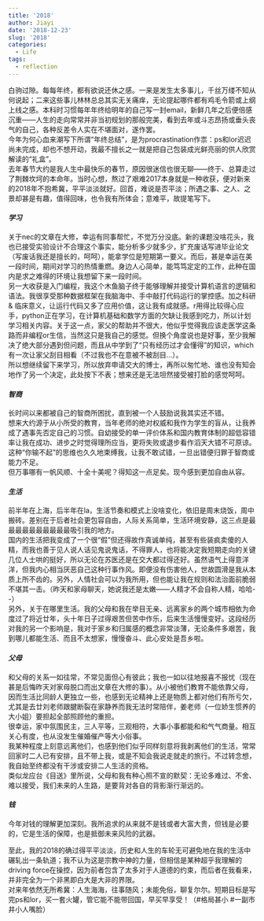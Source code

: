 ```yaml
---
title: '2018'
author: Jiayi
date: '2018-12-23'
slug: '2018'
categories:
  - Life
tags:
  - reflection
---
```

  
白驹过隙。每每年终，都有欲说还休之感。一来是发生太多事儿，千丝万缕不知从何说起；二来这些事儿林林总总其实无关痛痒，无论提起哪件都有鸡毛令箭或上纲上线之感。本科时习惯每年年终给明年的自己写一封email，新鲜几年之后便倍感沉重——人生的走向常常并非当初规划的那般完美，看到去年或斗志昂扬或垂头丧气的自己，各种反差令人实在不堪面对，遂作罢。  
今年为何心血来潮写下所谓“年终总结”，是为procrastination作祟：ps和lor迟迟尚未完成，却也不想开动，我最不擅长之一就是把自己包装成光鲜亮丽的供人欣赏解读的“礼盒”。  
去年春节大约是我人生中最快乐的春节，原因很迷信也很无聊——终于、总算走过了荆棘坎坷的本命年。当时心想，熬过了艰难2017本身就是一种收获，便对新来的2018年不抱希冀，平平淡淡就好。回首，难说是否平淡；所遇之事、之人、之景却甚是有趣，值得回味，也令我有所体会；意难平，故提笔写下。
#### *学习*
关于nec的文章在大修，幸运有同事帮忙，不觉万分没底。新的课题没啥花头，我也已接受实验设计不合理这个事实，能分析多少就多少，扩充废话写进毕业论文（写废话我还是擅长的，呵呵），能拿学位是短期第一要义。而后，甚是幸运在美一段时间，期间对学习的热情重燃。身边人心简单，能笃笃定定的工作，此种在国内是求之难得的环境让我想留下来一段时间。  
另一大收获是入门编程，我这个木鱼脑子终于能够理解并接受计算机语言的逻辑和语法。我很享受那种数据框架在我脑海中、手中敲打代码运行的掌控感。加之科研 & 临床意义，让运行代码又多了应用价值，这让我有成就感。r用得比较得心应手，python正在学习，在计算机基础和数学方面的欠缺让我感到吃力，所以计划学习相关内容。关于这一点，家父的帮助并不很大，他似乎觉得我应该走医学这条路而非编程or生信，当然这只是我自己的感觉。但换个角度说也是好事，至少我解决了绝大部分遇到但问题，而且从中学到了“只有经历过才会懂得”的知识，which有一次让家父刮目相看（不过我也不在意被不被刮目…）。  
所以想继续留下来学习，所以放弃申请交大的博士，再所以匆忙地、谁也没有知会地作了另一个决定，此处按下不表；想来还是无法坦然接受被打脸的感觉呵呵。  
#### *智商*  
长时间以来都被自己的智商所困扰，直到被一个人鼓励说我其实还不错。  
想来大约源于从小所受的教育，当年老师的绝对权威和我作为学生的盲从，让我养成了遇事先否定自己的习惯。自幼接受的单一评价体系和国内教育体制的超低容错率让我在成功、进步之时觉得理所应当，更将失败或退步看作滔天大错不可原谅。这种“你输不起”的思维也久久地束缚我，让我不敢试错，一旦出错便归罪于智商或能力不足。  
但万事哪有一帆风顺、十全十美呢？得知这一点足矣。现今感到更加自由从容。  
#### *生活*
前半年在上海，后半年在la，生活节奏和模式上没啥变化，依旧是周末烧饭，周中搬砖。差别在于后者社会更包容自由，人际关系简单，生活环境安静，这三点是最最最最最最最最最最吸引我的地方。  
国内的生活把我变成了一个很“假”但还得故作真诚单纯，甚至有些装疯卖傻的人精，而我也善于见人说人话见鬼说鬼话，不得罪人，也将能决定我短期走向的关键几位人士哄的挺好，所以无论在苏医还是在交大都过得还好。虽然语气上得意洋洋，但我内心相当厌恶自己这种行事作风。即便没有伤害他人，世故圆滑是我从本质上所不齿的。另外，人情社会可以为我所用，但也能让我在规则和法治面前脆弱不堪其一击。（昨天和家母聊天，她说我还是太嫩——人精才不会自称人精，哈哈- -）  
另外，关于在哪里生活。我的父母和我在举目无亲、远离家乡的两个城市相依为命度过了将近廿年，头十年日子过得艰苦但苦中作乐，后来生活慢慢变好。这段经历对我的另一个影响是，我对于家乡和归属感的概念非常淡薄，无论条件多艰苦，我到哪儿都能生活、而且不太想家，慢慢奋斗、此心安处是吾乡啦。

#### *父母*
和父母的关系一如往常，不常见面但心有彼此；我也一如以往地报喜不报忧（现在甚是后悔昨天对家母脱口而出文章在大修的事）。从小被他们教育不能依靠父母，因而生活比同龄人更独立一些，也感到无论精神上还是物质上都对他们有所亏欠，尤其是去廿刘老师跟腱断裂在家静养而我无法时常陪伴，姜老师（一位娇生惯养的大小姐）要担起全部照顾他的重担。  
很幸运，家中氛围民主，三人平等，三观相符，大事小事都能和和气气商量。相互关心有度，也从没发生催婚催产等大小俗事。  
我某种程度上刻意远离他们，也感到他们似乎同样刻意将我剥离他们的生活，常常回家时二人已有安排，且不带上我，或是不知会我说走就走的旅行。不过转念想，我自始至终都没有干涉或安排二人生活的资格。   
类似龙应台《目送》里所说，父母和我有种心照不宣的默契：无论多难过、不舍、难以接受，我们未来的人生路，是要背对各自的背影渐行渐远的。  
#### *钱*
今年对钱的理解更加深刻。我所追求的从来就不是钱或者大富大贵，但钱是必要的，它是生活的保障，也是抵御未来风险的武器。

至此，我的2018的确过得平平淡淡，历史和人生的车轮无可避免地在我的生活中碾轧出一条轨道；我不认为这是宗教中神的力量，但相信是某种超乎我理解的driving force在操控，因为前者包含了太多对于人道德的约束，而后者在我看来，并非完全为一个非黑即白大是大非的界限。  
对来年依然无所希冀：人生海海，往事随风；未能免俗，聊复尔尔。短期目标是写完ps和lor，买一套火罐，管它能不能带回国，早买早享受！（#格局甚小 #一副市井小人嘴脸）